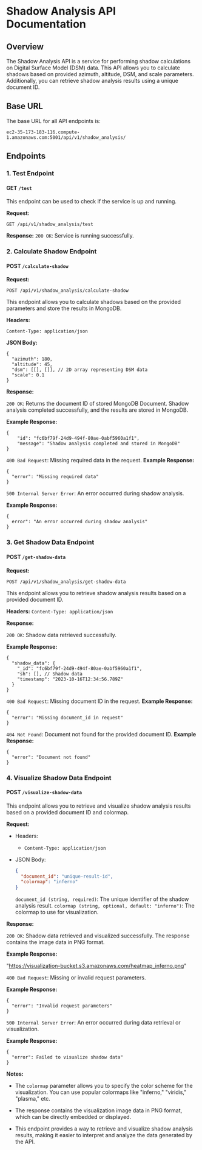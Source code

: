 # Shadow Analysis API Documentation

## Overview

The Shadow Analysis API is a service for performing shadow calculations on Digital Surface Model (DSM) data. This API allows you to calculate shadows based on provided azimuth, altitude, DSM, and scale parameters. Additionally, you can retrieve shadow analysis results using a unique document ID.

## Base URL

The base URL for all API endpoints is:

`ec2-35-173-183-116.compute-1.amazonaws.com:5001/api/v1/shadow_analysis/`

## Endpoints

### 1. Test Endpoint

#### GET `/test`

This endpoint can be used to check if the service is up and running.

**Request:**

```http
GET /api/v1/shadow_analysis/test
```

**Response:**
`200 OK`: Service is running successfully.

### 2. Calculate Shadow Endpoint
#### POST `/calculate-shadow`
**Request:**
```http
POST /api/v1/shadow_analysis/calculate-shadow
```
This endpoint allows you to calculate shadows based on the provided parameters and store the results in MongoDB.

**Headers:**

`Content-Type: application/json`

**JSON Body:**
```
{
  "azimuth": 180,
  "altitude": 45,
  "dsm": [[], []], // 2D array representing DSM data
  "scale": 0.1
}
```
**Response:**

`200 OK`: Returns the document ID of stored MongoDB Document. Shadow analysis completed successfully, and the results are stored in MongoDB.

**Example Response:**
```
{
    "id": "fc6bf79f-24d9-494f-80ae-0abf5960a1f1",
    "message": "Shadow analysis completed and stored in MongoDB"
}
```

`400 Bad Request`: Missing required data in the request.
**Example Response:**
```
{
  "error": "Missing required data"
}
```

`500 Internal Server Error`: An error occurred during shadow analysis.

**Example Response:**
```
{
  error": "An error occurred during shadow analysis"
}
```

### 3. Get Shadow Data Endpoint
#### POST `/get-shadow-data`
**Request:**
```http
POST /api/v1/shadow_analysis/get-shadow-data
```
This endpoint allows you to retrieve shadow analysis results based on a provided document ID.

**Headers:**
`Content-Type: application/json`

**Response:**

`200 OK`: Shadow data retrieved successfully.

**Example Response:**
```
{
  "shadow_data": {
    "_id": "fc6bf79f-24d9-494f-80ae-0abf5960a1f1",
    "sh": [], // Shadow data
    "timestamp": "2023-10-16T12:34:56.789Z"
  }
}
```

`400 Bad Request`: Missing document ID in the request.
**Example Response:**
```
{
  "error": "Missing document_id in request"
}
```

`404 Not Found`: Document not found for the provided document ID.
**Example Response:**
```
{
  "error": "Document not found"
}
```

### 4. Visualize Shadow Data Endpoint

#### POST `/visualize-shadow-data`

This endpoint allows you to retrieve and visualize shadow analysis results based on a provided document ID and colormap.

**Request:**

- Headers:
  - `Content-Type: application/json`

- JSON Body:
  ```json
  {
    "document_id": "unique-result-id",
    "colormap": "inferno"
  }
  ```
  `document_id (string, required)`: The unique identifier of the shadow analysis result.
  `colormap (string, optional, default: "inferno")`: The colormap to use for visualization.

**Response:**

`200 OK`: Shadow data retrieved and visualized successfully. The response contains the image data in PNG format.

**Example Response:**

"https://visualization-bucket.s3.amazonaws.com/heatmap_inferno.png"

`400 Bad Request`: Missing or invalid request parameters.

**Example Response:**
```
{
  "error": "Invalid request parameters"
}
```

`500 Internal Server Error`: An error occurred during data retrieval or visualization.

**Example Response:**
```
{
  "error": Failed to visualize shadow data"
}
```

**Notes:**

- The `colormap` parameter allows you to specify the color scheme for the visualization. You can use popular colormaps like "inferno," "viridis," "plasma," etc.

- The response contains the visualization image data in PNG format, which can be directly embedded or displayed.

- This endpoint provides a way to retrieve and visualize shadow analysis results, making it easier to interpret and analyze the data generated by the API.

